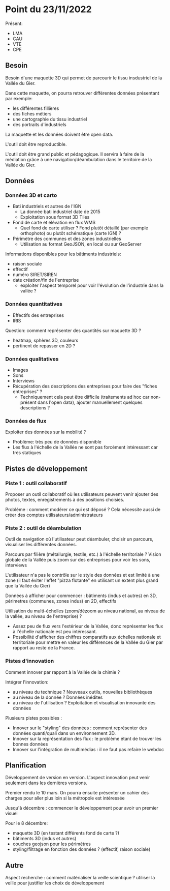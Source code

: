 # Point du 23/11/2022

Présent:

- LMA
- CAU
- VTE
- CPE

## Besoin

Besoin d'une maquette 3D qui permet de parcourir le tissu insdustriel de la Vallée du Gier.

Dans cette maquette, on pourra retrouver différentes données présentant par exemple:

- les différentes fillières
- des fiches métiers
- une cartographie du tissu industriel
- des portraits d'industriels

La maquette et les données doivent être open data.

L'outil doit être reproductible.

L'outil doit être grand public et pédagogique. Il servira à faire de la médiation grâce à une navigation/déambulation dans le territoire de la Vallée du Gier.

## Données

### Données 3D et carto

- Bati industriels et autres de l'IGN
  - La donnée bati industriel date de 2015
  - Exploitation sous format 3D Tiles
- Fond de carte et élévation en flux WMS
  - Quel fond de carte utiliser ? Fond plutôt détaillé (par exemple orthophoto) ou plutôt schématique (carte IGN) ?
- Périmètre des communes et des zones industrielles
  - Utilisation au format GeoJSON, en local ou sur GeoServer

Informations disponibles pour les bâtiments industriels:

- raison sociale
- effectif
- numéro SIRET/SIREN
- date création/fin de l'entreprise
  - exploiter l'aspect temporel pour voir l'évolution de l'industrie dans la vallée ?

### Données quantitatives

- Effectifs des entreprises
- IRIS

Question: comment représenter des quantités sur maquette 3D ?

- heatmap, sphères 3D, couleurs
- pertinent de repasser en 2D ?

### Données qualitatives

- Images
- Sons
- Interviews
- Récupération des descriptions des entreprises pour faire des "fiches entreprises" ?
  - Techniquement cela peut être difficile (traitements ad hoc car non-présent dans l'open data), ajouter manuellement quelques descriptions ?

### Données de flux

Exploiter des données sur la mobilité ?

- Problème: très peu de données disponible
- Les flux à l'échelle de la Vallée ne sont pas forcément intéressant car très statiques

## Pistes de développement

### Piste 1 : outil collaboratif

Proposer un outil collaboratif où les utilisateurs peuvent venir ajouter des photos, textes, enregistrements à des positions choisies.

Problème : comment modérer ce qui est déposé ? Cela nécessite aussi de créer des comptes utilisateurs/administrateurs

### Piste 2 : outil de déambulation

Outil de navigation où l'utilisateur peut déambuler, choisir un parcours, visualiser les différentes données.

Parcours par filière (métallurgie, textile, etc.) à l'échelle territoriale ? Vision globale de la Vallée puis zoom sur des entreprises pour voir les sons, interviews

L'utilisateur n'a pas le contrôle sur le style des données et est limité à une zone (il faut éviter l'effet "pizza flotante" en utilisant un extent plus grand que la Vallée du Gier)

Données à afficher pour commencer : bâtiments (indus et autres) en 3D, périmetres (communes, zones indus) en 2D, effectifs

Utilisation du multi-échelles (zoom/dézoom au niveau national, au niveau de la vallée, au niveau de l'entreprise) ?

- Assez peu de flux vers l'extérieur de la Vallée, donc représenter les flux à l'échelle nationale est peu intéressant.
- Possibilité d'afficher des chiffres comparatifs aux échelles nationale et territoriale pour mettre en valeur les différences de la Vallée du Gier par rapport au reste de la France.

### Pistes d'innovation

Comment innover par rapport à la Vallée de la chimie ?

Intégrer l'innovation:

- au niveau du technique ? Nouveaux outils, nouvelles bibliothèques
- au niveau de la donnée ? Données inédites
- au niveau de l'utilisation ? Exploitation et visualisation innovante des données

Plusieurs pistes possibles :

- Innover sur le "styling" des données : comment représenter des données quanti/quali dans un environnement 3D.
- Innover sur la représentation des flux : le problème étant de trouver les bonnes données
- Innover sur l'intégration de multimédias : il ne faut pas refaire le webdoc

## Planification

Développement de version en version. L'aspect innovation peut venir seulement dans les dernières versions.

Premier rendu le 10 mars. On pourra ensuite présenter un cahier des charges pour aller plus loin si la métropole est intéressée

Jusqu'à décembre : commencer le développement pour avoir un premier visuel

Pour le 8 décembre:

- maquette 3D (en testant différents fond de carte ?)
- bâtiments 3D (indus et autres)
- couches geojson pour les périmètres
- styling/filtrage en fonction des données ? (effectif, raison sociale)

## Autre

Aspect recherche : comment matérialiser la veille scientique ? utiliser la veille pour justifier les choix de développement
